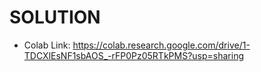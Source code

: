 # SOLUTION

- Colab Link: https://colab.research.google.com/drive/1-TDCXlEsNF1sbAOS_-rFP0Pz05RTkPMS?usp=sharing
